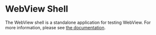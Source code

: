 # WebView Shell

The WebView shell is a standalone application for testing WebView. For more
information, please see [the
documentation](/android_webview/docs/webview-shell.md).
